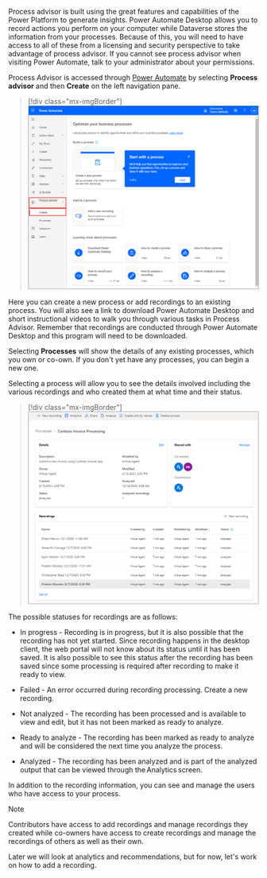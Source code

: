 Process advisor is built using the great features and capabilities of the Power Platform to generate insights. Power Automate Desktop allows you to record actions you perform on your computer while Dataverse stores the information from your processes. Because of this, you will need to have access to all of these from a licensing and security perspective to take advantage of process advisor. If you cannot see process advisor when visiting Power Automate, talk to your administrator about your permissions. 

Process Advisor is accessed through [Power Automate](https://flow.microsoft.com/?azure-portal=true) by selecting **Process advisor** and then **Create** on the left navigation pane.

> [!div class="mx-imgBorder"]
> [![Screenshot of the Process advisor feature in Power Automate with create button.](../media/power-automate.png)](../media/power-automate.png#lightbox)

Here you can create a new process or add recordings to an existing process. You will also see a link to download Power Automate Desktop and short instructional videos to walk you through various tasks in Process Advisor. Remember that recordings are conducted through Power Automate Desktop and this program will need to be downloaded.

Selecting **Processes** will show the details of any existing processes, which you own or co-own. If you don't yet have any processes, you can begin a new one.

Selecting a process will allow you to see the details involved including the various recordings and who created them at what time and their status.

> [!div class="mx-imgBorder"]
> [![Screenshot of process details including recordings.](../media/process-details.png)](../media/process-details.png#lightbox)

The possible statuses for recordings are as follows:

-   In progress - Recording is in progress, but it is also possible that the recording has not yet started. Since recording happens in the desktop client, the web portal will not know about its status until it has been saved. It is also possible to see this status after the recording has been saved since some processing is required after recording to make it ready to view.

-   Failed - An error occurred during recording processing. Create a new recording.

-   Not analyzed - The recording has been processed and is available to view and edit, but it has not been marked as ready to analyze.

-   Ready to analyze - The recording has been marked as ready to analyze and will be considered the next time you analyze the process.

-   Analyzed - The recording has been analyzed and is part of the analyzed output that can be viewed through the Analytics screen.

In addition to the recording information, you can see and manage the users who have access to your process.

> [!NOTE]
> Contributors have access to add recordings and manage recordings they created while co-owners have access to create recordings and manage the recordings of others as well as their own.

Later we will look at analytics and recommendations, but for now, let's work on how to add a recording.
